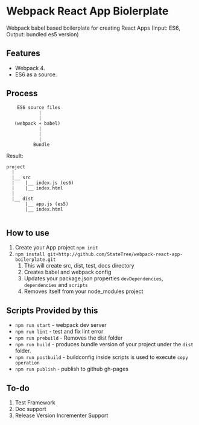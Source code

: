 # Webpack React App Biolerplate

Webpack babel based boilerplate for creating React Apps (Input: ES6, Output: bundled es5 version)

## Features

* Webpack 4.
* ES6 as a source.

## Process

```
	ES6 source files
            |
            |
   (webpack + babel)
            |
            |
            |
          Bundle
```

Result:

```
project
  |
  |__ src
  |    |__ index.js (es6)
  |    |__ index.html
  |
  |__ dist
       |__ app.js (es5)
       |__ index.html
  

```

## How to use

1. Create your App project `npm init`
2. `npm install git+http://github.com/StateTree/webpack-react-app-boilerplate.git`
	1. This will create src, dist, test, docs directory
	2. Creates babel and webpack config
	3. Updates your package.json properties `devDependencies`, `dependencies` and `scripts`
	4. Removes itself from your node_modules project


## Scripts Provided by this

* `npm run start` - webpack dev server
* `npm run lint` - test and fix lint error
* `npm run prebuild` - Removes the dist folder
* `npm run build` - produces bundle version of your project under the `dist` folder.
* `npm run postbuild` - buildconfig inside scripts is used to execute `copy operation`
* `npm run publish` -  publish to github gh-pages

## To-do
1. Test Framework
2. Doc support
3. Release Version Incrementer Support

